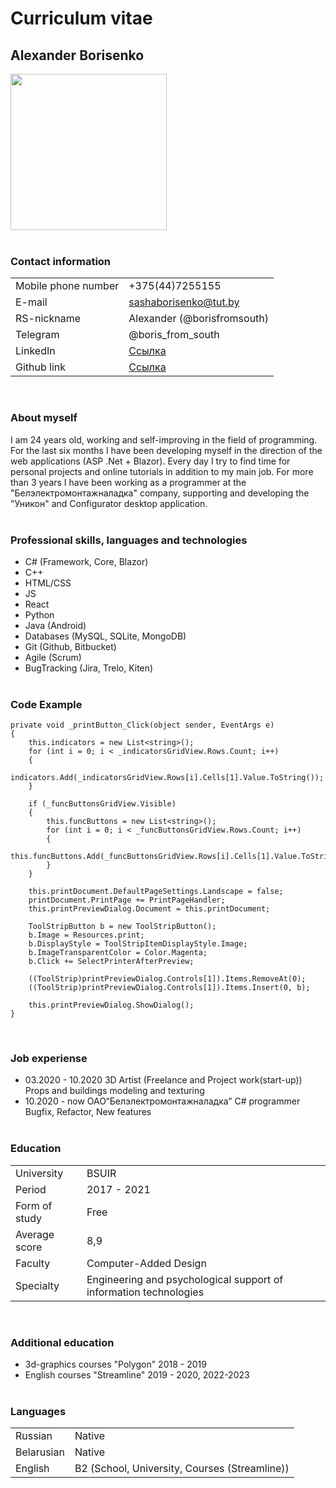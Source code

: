 # Curriculum vitae

## Alexander Borisenko
<img src="https://media.licdn.com/dms/image/D5603AQEe4oLRK66gXA/profile-displayphoto-shrink_800_800/0/1697088579169?e=1724889600&v=beta&t=HSnt5WclZjCbHV-iCwmupuFQp8mc-4dmZfplAlJV_Ig" width="250" height="250">
<br><br>

### Contact information

|   |  |
| ------------- | ------------- |
| Mobile phone number |  +375(44)7255155<br/> |
| E-mail          |      <sashaborisenko@tut.by><br/> |
| RS-nickname     |      Alexander (@borisfromsouth)<br/> |
| Telegram        |      @boris_from_south<br/> |
| LinkedIn        |      [Ссылка](https://www.linkedin.com/in/alexander-borisenko-203991191)<br/> |
| Github link      |     [Ссылка](https://github.com/borisfromsouth)<br/> |
<br/>

### About myself

I am 24 years old, working and self-improving in the field of programming.
For the last six months I have been developing myself in the direction of the web applications (ASP .Net + Blazor). Every day I try to find time for personal projects and online tutorials in addition to my main job. For more than 3 years I have been working as a programmer at the "Белэлектромонтажналадка" company, supporting and developing the "Уникон" and Configurator desktop application.
<br/><br/>

### Professional skills, languages and technologies

- C# (Framework, Core, Blazor)
- C++
- HTML/CSS
- JS
- React
- Python
- Java (Android)
- Databases (MySQL, SQLite, MongoDB)
- Git (Github, Bitbucket)
- Agile (Scrum)
- BugTracking (Jira, Trelo, Kiten)
<br/><br/>

### Code Example

```
private void _printButton_Click(object sender, EventArgs e)
{
    this.indicators = new List<string>();
    for (int i = 0; i < _indicatorsGridView.Rows.Count; i++)
    {
        indicators.Add(_indicatorsGridView.Rows[i].Cells[1].Value.ToString());
    }
    
    if (_funcButtonsGridView.Visible)
    {
        this.funcButtons = new List<string>();
        for (int i = 0; i < _funcButtonsGridView.Rows.Count; i++)
        {
            this.funcButtons.Add(_funcButtonsGridView.Rows[i].Cells[1].Value.ToString());
        }
    }

    this.printDocument.DefaultPageSettings.Landscape = false;
    printDocument.PrintPage += PrintPageHandler;
    this.printPreviewDialog.Document = this.printDocument;

    ToolStripButton b = new ToolStripButton();
    b.Image = Resources.print;
    b.DisplayStyle = ToolStripItemDisplayStyle.Image;
    b.ImageTransparentColor = Color.Magenta;
    b.Click += SelectPrinterAfterPreview;

    ((ToolStrip)printPreviewDialog.Controls[1]).Items.RemoveAt(0);
    ((ToolStrip)printPreviewDialog.Controls[1]).Items.Insert(0, b);

    this.printPreviewDialog.ShowDialog();
}
```
<br/>

### Job experiense

- 03.2020 - 10.2020   3D Artist (Freelance and Project work(start-up))    Props and buildings modeling and texturing
- 10.2020 - now       ОАО“Белэлектромонтажналадка” C# programmer       Bugfix, Refactor, New features
<br/><br/>

### Education

|   |   |
| ------------- | ------------- |
| University    |   BSUIR<br/>
| Period        |   2017 - 2021<br/>
| Form of study |   Free<br/>
| Average score |   8,9<br/>
| Faculty       |   Computer-Added Design<br/> 
| Specialty      |  Engineering and psychological support of information technologies<br>
<br/>

### Additional education

- 3d-graphics courses   "Polygon" 2018 - 2019
- English courses       "Streamline" 2019 - 2020, 2022-2023
<br/><br/>

### Languages

|   |  |
| ------------- | ------------- |
| Russian   |    Native
| Belarusian |   Native
| English   |  B2 (School, University, Courses (Streamline))
<br/>
